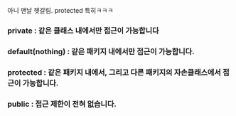 아니 맨날 헷갈림. protected 특히ㅋㅋㅋ

### private : 같은 클래스 내에서만 접근이 가능합니다

### default(nothing) : 같은 패키지 내에서만 접근이 가능합니다.

### protected : 같은 패키지 내에서, 그리고 다른 패키지의 자손클래스에서 접근이 가능합니다.

### public : 접근 제한이 전혀 없습니다.
